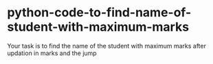 # python-code-to-find-name-of-student-with-maximum-marks
Your task is to find the name of the student with maximum marks after updation in marks and  the jump
